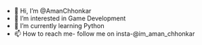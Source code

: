 - 👋 Hi, I’m @AmanChhonkar
- 👀 I’m interested in Game Development
- 🌱 I’m currently learning Python
- 📫 How to reach me- follow me on insta-@im_aman_chhonkar

<!---
AmanChhonkar/AmanChhonkar is a ✨ special ✨ repository because its `README.md` (this file) appears on your GitHub profile.
You can click the Preview link to take a look at your changes.
--->
